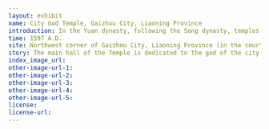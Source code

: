 ```yaml
---
layout: exhibit
name: City God Temple, Gaizhou City, Liaoning Province
introduction: In the Yuan dynasty, following the Song dynasty, temples of City God were built in both Shangdu and Dadu, and the city god of Dadu was ennobled as King You Sheng. In the Ming Dynasty, the cult of City God reached its peak. In the sequel to the documentary general examination - group sacrifice examination three, "the first month of the second year of the Ming Hongwu, the Ming emperor Zhu Yuanzhang issued an edict to seal Kyoto and the world city god. The city gods of Kyoto were enfeoffed as Chengtian Jianguo Si Min Shengfu Ming Ling Wang; the city gods of Kaifeng, Linhao, Taiping, Hezhou and Chuzhou were enfeoffed as the first class, while the rest of the city gods of the provinces were enfeoffed as the second class; the city gods of the states were enfeoffed as Ling You Hou, the third class; the city gods of the counties were enfeoffed as Xian You Bo, the fourth class. three years, the imperial edict three days of the state city god temple, the system of high, wide each depending on the official office of the main office, a few cases are the same. (Hongwu) three years, the imperial edict to remove the title, stop calling a province
time: 1597 A.D.
site: Northwest corner of Gaizhou City, Liaoning Province (in the courtyard of the present-day Gaizhou Experimental Primary School)
story: The main hall of the Temple is dedicated to the god of the city, "Xian Ying Bo". Who was Xian Ying Bo? No records are available. The seated statue of the city god is a clay sculpture. The statue is two metres high, with a black veil on his head, a python robe on his body, a jade belt around his waist and his hands holding a wat. The four gods worshipped to the left and right of the city god are Bingke, Hukke, Goushou and Feijin. They are clay figures, all two metres high. The gods are holding a hooked soul sign, a lock, an iron rope, a beating board and other magic weapons. The couplet on the left and right of the main hall's gable pillars reads, "I have sorrowed for many days, who have spared you, who told you to conceal your heart and ignore yourself, who have lost your conscience and cannot escape justice"; and the couplet on the right reads, "Don't be sad, if he bullies you, you are afraid that he will swallow his anger and suffer some harm, and you will definitely regain your personal revenge". On the lintel of the eaves of the main hall, there is a plaque in regular script in black and gold letters reading 'The gods of social sacrifice'. On the lintel of the golden pillar is hung a plaque in black and gold characters in regular script, "Tatsuo protects". To the left and right of the main hall are two side halls, the left being the Hall of the Land, where the God of the Land is worshipped. The god of the land is known as the "God of the Land" or "Landlord". He is old and white, with a peaceful spirit. He is the master of the land and is worshipped in all temples as he holds a won-po in his left hand and a walking stick in his right. In ancient times, the god of the land and the place, time and rituals for the god of the land were called she. The god was later revered as "Hou Tu Huang Di Di", who was in charge of the land and was one of the "four imperial masters" of Taoism. The right hall is the Hall of the Demon King, which is dedicated to the Demon King, who is responsible for "detaining" and "seizing" the spirits of the dead or corrupt and evil people from the earth to the altar for sentencing.
index_image_url: 
other-image-url-1: 
other-image-url-2: 
other-image-url-3: 
other-image-url-4: 
other-image-url-5: 
license:
license-url:
---
```


